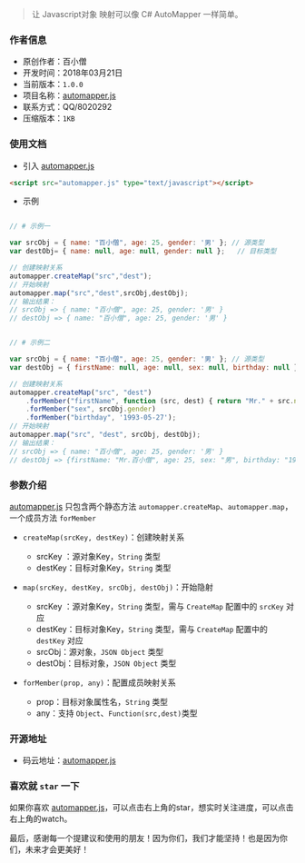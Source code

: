 > 让 Javascript对象 映射可以像 C# AutoMapper 一样简单。

### 作者信息

- 原创作者：百小僧
- 开发时间：2018年03月21日
- 当前版本：`1.0.0`
- 项目名称：[automapper.js](https://gitee.com/monksoul/automapper.js)
- 联系方式：QQ/8020292
- 压缩版本：`1KB`


### 使用文档

- 引入 [automapper.js](https://gitee.com/monksoul/automapper.js)

```html
<script src="automapper.js" type="text/javascript"></script>
```

- 示例

```javascript

// # 示例一

var srcObj = { name: "百小僧", age: 25, gender: '男' }; // 源类型
var destObj= { name: null, age: null, gender: null };   // 目标类型

// 创建映射关系
automapper.createMap("src","dest");
// 开始映射
automapper.map("src","dest",srcObj,destObj);
// 输出结果：
// srcObj => { name: "百小僧", age: 25, gender: '男' }
// destObj => { name: "百小僧", age: 25, gender: '男' }


// # 示例二

var srcObj = { name: "百小僧", age: 25, gender: '男' }; // 源类型
var destObj = { firstName: null, age: null, sex: null, birthday: null };    // 目标类型

// 创建映射关系
automapper.createMap("src", "dest")
    .forMember("firstName", function (src, dest) { return "Mr." + src.name })
    .forMember("sex", srcObj.gender)
    .forMember("birthday", '1993-05-27');
// 开始映射
automapper.map("src", "dest", srcObj, destObj);
// 输出结果：
// srcObj => { name: "百小僧", age: 25, gender: '男' }
// destObj => {firstName: "Mr.百小僧", age: 25, sex: "男", birthday: "1993-05-27"}

```

### 参数介绍

[automapper.js](https://gitee.com/monksoul/automapper.js) 只包含两个静态方法 `automapper.createMap`、`automapper.map`，一个成员方法 `forMember`

- `createMap(srcKey, destKey)`：创建映射关系

    - srcKey ：源对象Key，`String` 类型
    - destKey：目标对象Key，`String` 类型


- `map(srcKey, destKey, srcObj, destObj)`：开始隐射

    - srcKey ：源对象Key，`String` 类型，需与 `CreateMap` 配置中的 `srcKey` 对应
    - destKey：目标对象Key，`String` 类型，需与 `CreateMap` 配置中的 `destKey` 对应
    - srcObj：源对象，`JSON Object` 类型
    - destObj：目标对象，`JSON Object` 类型


- `forMember(prop, any)`：配置成员映射关系

    - prop：目标对象属性名，`String` 类型
    - any：支持 `Object`、`Function(src,dest)`类型


### 开源地址

- 码云地址：[automapper.js](https://gitee.com/monksoul/automapper.js)

### 喜欢就 `star` 一下

如果你喜欢 [automapper.js](https://gitee.com/monksoul/automapper.js)，可以点击右上角的star，想实时关注进度，可以点击右上角的watch。

最后，感谢每一个提建议和使用的朋友！因为你们，我们才能坚持！也是因为你们，未来才会更美好！